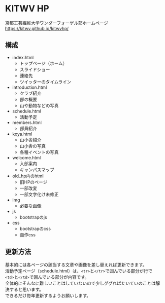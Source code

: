# KITWV HP

京都工芸繊維大学ワンダーフォーゲル部ホームページ
https://kitwv.github.io/kitwvhp/

## 構成

-   index.html
    -   トップページ（ホーム）
    -   スライドショー
    -   連絡先
    -   ツイッターのタイムライン
-   introduction.html
    -   クラブ紹介
    -   部の概要
    -   山や動物などの写真
-   schedule.html
    -   活動予定
-   members.html
    -   部員紹介
-   koya.html
    -   山小舎紹介
    -   山小舎の写真
    -   各種イベントの写真
-   welcome.html
    -   入部案内
    -   キャンパスマップ
-   old_hp内のhtml
    -   旧HPのページ
    -   一部改変
    -   一部文字化け未修正
-   img
    -   必要な画像
-   js
    -   bootstrapのjs
-   css
    -   bootstrapのcss
    -   自作css

## 更新方法

基本的には各ページの該当する文章や画像を差し替えれば更新できます。  
活動予定ページ（schedule.html）は、`<tr>`と`</tr>`で囲んでいる部分が行で`<td>`と`</td>`で囲んでいる部分が内容です。  
全体的にそんなに難しいことはしていないので少しググればたいていのことは解決すると思います。  
できるだけ毎年更新するようお願いします。  
